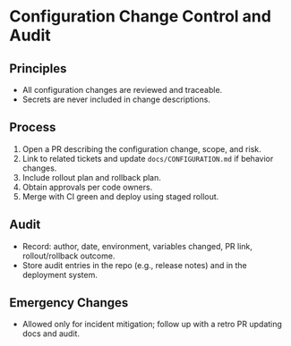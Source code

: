 # Configuration Change Control and Audit

## Principles
- All configuration changes are reviewed and traceable.
- Secrets are never included in change descriptions.

## Process
1. Open a PR describing the configuration change, scope, and risk.
2. Link to related tickets and update `docs/CONFIGURATION.md` if behavior changes.
3. Include rollout plan and rollback plan.
4. Obtain approvals per code owners.
5. Merge with CI green and deploy using staged rollout.

## Audit
- Record: author, date, environment, variables changed, PR link, rollout/rollback outcome.
- Store audit entries in the repo (e.g., release notes) and in the deployment system.

## Emergency Changes
- Allowed only for incident mitigation; follow up with a retro PR updating docs and audit.
